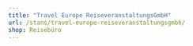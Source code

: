 ```yaml
---
title: "Travel Europe ReiseveranstaltungsGmbH"
url: /stans/travel-europe-reiseveranstaltungsgmbh/
shop: Reisebüro
---
```

